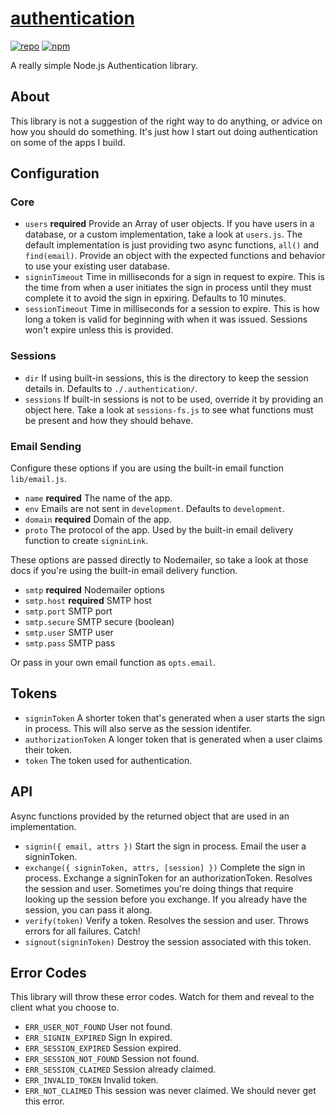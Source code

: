 # [authentication](https://github.com/ryanburnette/authentication)

[![repo](https://img.shields.io/badge/repository-Github-black.svg?style=flat-square)](https://github.com/ryanburnette/authentication)
[![npm](https://img.shields.io/badge/package-NPM-green.svg?style=flat-square)](https://www.npmjs.com/package/@ryanburnette/authentication)

A really simple Node.js Authentication library.

## About

This library is not a suggestion of the right way to do anything, or advice on
how you should do something. It's just how I start out doing authentication on
some of the apps I build.

## Configuration

### Core

- `users` **required** Provide an Array of user objects. If you have users in a
  database, or a custom implementation, take a look at `users.js`. The default
  implementation is just providing two async functions, `all()` and
  `find(email)`. Provide an object with the expected functions and behavior to
  use your existing user database.
- `signinTimeout` Time in milliseconds for a sign in request to expire. This is
  the time from when a user initiates the sign in process until they must
  complete it to avoid the sign in epxiring. Defaults to 10 minutes.
- `sessionTimeout` Time in milliseconds for a session to expire. This is how
  long a token is valid for beginning with when it was issued. Sessions won't
  expire unless this is provided.

### Sessions

- `dir` If using built-in sessions, this is the directory to keep the session
  details in. Defaults to `./.authentication/`.
- `sessions` If built-in sessions is not to be used, override it by providing an
  object here. Take a look at `sessions-fs.js` to see what functions must be
  present and how they should behave.

### Email Sending

Configure these options if you are using the built-in email function
`lib/email.js`.

- `name` **required** The name of the app.
- `env` Emails are not sent in `development`. Defaults to `development`.
- `domain` **required** Domain of the app.
- `proto` The protocol of the app. Used by the built-in email delivery function
  to create `signinLink`.

These options are passed directly to Nodemailer, so take a look at those docs if
you're using the built-in email delivery function.

- `smtp` **required** Nodemailer options
- `smtp.host` **required** SMTP host
- `smtp.port` SMTP port
- `smtp.secure` SMTP secure (boolean)
- `smtp.user` SMTP user
- `smtp.pass` SMTP pass

Or pass in your own email function as `opts.email`.

## Tokens

- `signinToken` A shorter token that's generated when a user starts the sign in
  process. This will also serve as the session identifer.
- `authorizationToken` A longer token that is generated when a user claims their
  token.
- `token` The token used for authentication.

## API

Async functions provided by the returned object that are used in an
implementation.

- `signin({ email, attrs })` Start the sign in process. Email the user a
  signinToken.
- `exchange({ signinToken, attrs, [session] })` Complete the sign in process.
  Exchange a signinToken for an authorizationToken. Resolves the session and
  user. Sometimes you're doing things that require looking up the session before
  you exchange. If you already have the session, you can pass it along.
- `verify(token)` Verify a token. Resolves the session and user. Throws errors
  for all failures. Catch!
- `signout(signinToken)` Destroy the session associated with this token.

## Error Codes

This library will throw these error codes. Watch for them and reveal to the
client what you choose to.

- `ERR_USER_NOT_FOUND` User not found.
- `ERR_SIGNIN_EXPIRED` Sign In expired.
- `ERR_SESSION_EXPIRED` Session expired.
- `ERR_SESSION_NOT_FOUND` Session not found.
- `ERR_SESSION_CLAIMED` Session already claimed.
- `ERR_INVALID_TOKEN` Invalid token.
- `ERR_NOT_CLAIMED` This session was never claimed. We should never get this
  error.
